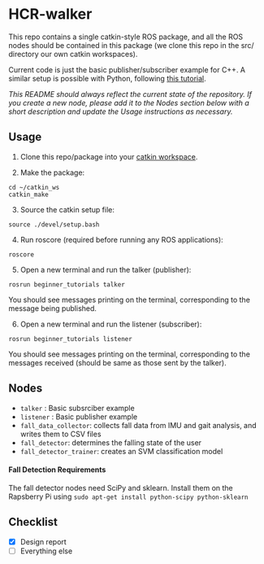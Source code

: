 # HCR-walker
This repo contains a single catkin-style ROS package, and all the ROS nodes should be contained in this package (we clone this repo in the src/ directory our own catkin workspaces).

Current code is just the basic publisher/subscriber example for C++. A similar setup is possible with Python, following [this tutorial](http://wiki.ros.org/ROS/Tutorials/WritingPublisherSubscriber%28python%29).

*This README should always reflect the current state of the repository. If you create a new node, please add it to the Nodes section below with a short description and update the Usage instructions as necessary.*

## Usage
1. Clone this repo/package into your [catkin workspace](http://wiki.ros.org/catkin/Tutorials/create_a_workspace).

2. Make the package: 
```
cd ~/catkin_ws
catkin_make
```

3. Source the catkin setup file:
```
source ./devel/setup.bash
```

4. Run roscore (required before running any ROS applications):
```
roscore
```

5. Open a new terminal and run the talker (publisher):
```
rosrun beginner_tutorials talker
```
You should see messages printing on the terminal, corresponding to the message being published.

6. Open a new terminal and run the listener (subscriber):
```
rosrun beginner_tutorials listener
```
You should see messages printing on the terminal, corresponding to the messages received (should be same as those sent by the talker).

## Nodes
- `talker` : Basic subsrciber example
- `listener` : Basic publisher example
- `fall_data_collector`: collects fall data from IMU and gait analysis, and writes them to CSV files
- `fall_detector`: determines the falling state of the user
- `fall_detector_trainer`: creates an SVM classification model

#### Fall Detection Requirements
The fall detector nodes need SciPy and sklearn. Install them on the Rapsberry Pi using `sudo apt-get install python-scipy python-sklearn`

## Checklist
- [x] Design report
- [ ] Everything else
